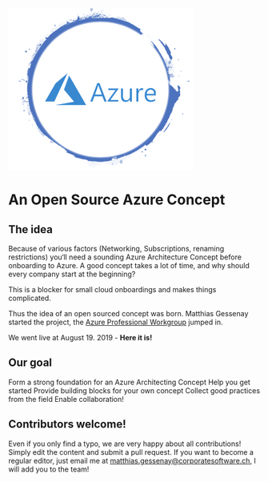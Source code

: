 ![Logo](./media/logo.png)

# An Open Source Azure Concept

## The idea

Because of various factors (Networking, Subscriptions, renaming restrictions) you‘ll need a sounding Azure Architecture Concept before onboarding to Azure.
A good concept takes a lot of time, and why should every company start at the beginning?

This is a blocker for small cloud onboardings and makes things complicated.

Thus the idea of an open sourced concept was born.
Matthias Gessenay started the project, the [Azure Professional Workgroup](https://www.meetup.com/de-DE/Azure-Professional-Workgroup/) jumped in.

We went live at August 19. 2019 - **Here it is!**

## Our goal

Form a strong foundation for an Azure Architecting Concept
Help you get started
Provide building blocks for your own concept
Collect good practices from the field
Enable collaboration!

## Contributors welcome!
Even if you only find a typo, we are very happy about all contributions! Simply edit the content and submit a pull request. If you want to become a regular editor, just email me at [matthias.gessenay@corporatesoftware.ch](mailto:matthias.gessenay@corporatesoftware.ch), I will add you to the team!


